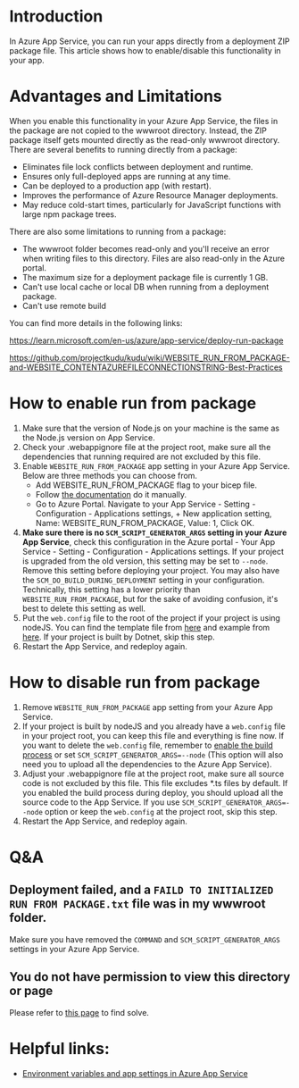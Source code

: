 # Introduction
In Azure App Service, you can run your apps directly from a deployment ZIP package file. This article shows how to enable/disable this functionality in your app.

# Advantages and Limitations
When you enable this functionality in your Azure App Service, the files in the package are not copied to the wwwroot directory. Instead, the ZIP package itself gets mounted directly as the read-only wwwroot directory. There are several benefits to running directly from a package:

* Eliminates file lock conflicts between deployment and runtime.
* Ensures only full-deployed apps are running at any time.
* Can be deployed to a production app (with restart).
* Improves the performance of Azure Resource Manager deployments.
* May reduce cold-start times, particularly for JavaScript functions with large npm package trees.

There are also some limitations to running from a package:
* The wwwroot folder becomes read-only and you'll receive an error when writing files to this directory. Files are also read-only in the Azure portal.
* The maximum size for a deployment package file is currently 1 GB.
* Can't use local cache or local DB when running from a deployment package.
* Can't use remote build

You can find more details in the following links:

https://learn.microsoft.com/en-us/azure/app-service/deploy-run-package

https://github.com/projectkudu/kudu/wiki/WEBSITE_RUN_FROM_PACKAGE-and-WEBSITE_CONTENTAZUREFILECONNECTIONSTRING-Best-Practices

# How to enable run from package
1. Make sure that the version of Node.js on your machine is the same as the Node.js version on App Service.
1. Check your .webappignore file at the project root, make sure all the dependencies that running required are not excluded by this file.
1. Enable `WEBSITE_RUN_FROM_PACKAGE` app setting in your Azure App Service. Below are three methods you can choose from.
   * Add WEBSITE_RUN_FROM_PACKAGE flag to your bicep file.
   * Follow [the documentation](https://learn.microsoft.com/en-us/azure/app-service/deploy-run-package#enable-running-from-package) do it manually.
   * Go to Azure Portal. Navigate to your App Service - Setting - Configuration - Applications settings, + New application setting, Name: WEBSITE_RUN_FROM_PACKAGE, Value: 1, Click OK.
1. **Make sure there is no `SCM_SCRIPT_GENERATOR_ARGS` setting in your Azure App Service**, check this configuration in the Azure portal - Your App Service - Setting - Configuration - Applications settings. If your project is upgraded from the old version, this setting may be set to `--node`. Remove this setting before deploying your project. You may also have the `SCM_DO_BUILD_DURING_DEPLOYMENT` setting in your configuration. Technically, this setting has a lower priority than `WEBSITE_RUN_FROM_PACKAGE`, but for the sake of avoiding confusion, it's best to delete this setting as well.
1. Put the `web.config` file to the root of the project if your project is using nodeJS. You can find the template file from [here](https://github.com/projectkudu/kudu/blob/master/Kudu.Core/Scripts/iisnode.config.template) and example from [here](https://github.com/Azure-Samples/nodejs-docs-hello-world/blob/master/web.config). If your project is built by Dotnet, skip this step.
1. Restart the App Service, and redeploy again.

# How to disable run from package
1. Remove `WEBSITE_RUN_FROM_PACKAGE` app setting from your Azure App Service.
1. If your project is built by nodeJS and you already have a `web.config` file in your project root, you can keep this file and everything is fine now. If you want to delete the `web.config` file, remember to [enable the build process](https://learn.microsoft.com/en-us/azure/app-service/deploy-zip?tabs=cli#enable-build-automation-for-zip-deploy) or set `SCM_SCRIPT_GENERATOR_ARGS=--node` (This option will also need you to upload all the dependencies to the Azure App Service).
1. Adjust your .webappignore file at the project root, make sure all source code is not excluded by this file. This file excludes *.ts files by default. If you enabled the build process during deploy, you should upload all the source code to the App Service. If you use `SCM_SCRIPT_GENERATOR_ARGS=--node` option or keep the `web.config` at the project root, skip this step.
1. Restart the App Service, and redeploy again.

# Q&A
## Deployment failed, and a `FAILD TO INITIALIZED RUN FROM PACKAGE.txt` file was in my wwwroot folder.
Make sure you have removed the `COMMAND` and `SCM_SCRIPT_GENERATOR_ARGS` settings in your Azure App Service.

## You do not have permission to view this directory or page
Please refer to [this page](https://learn.microsoft.com/en-us/azure/app-service/configure-language-nodejs?pivots=platform-windows#you-do-not-have-permission-to-view-this-directory-or-page) to find solve.

# Helpful links:
* [Environment variables and app settings in Azure App Service](https://learn.microsoft.com/en-us/azure/app-service/reference-app-settings)